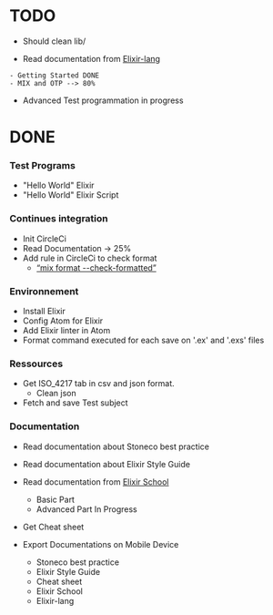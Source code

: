 # TODO

- Should clean lib/

- Read documentation from [Elixir-lang](https://elixir-lang.org/)
<!-- This documentation is much better !! -->
	- Getting Started DONE
	- MIX and OTP --> 80%

- Advanced Test programmation in progress

# DONE

### Test Programs
- "Hello World" Elixir
- "Hello World" Elixir Script

### Continues integration
- Init CircleCi
- Read Documentation -> 25%
- Add rule in CircleCi to check format
	- [“mix format --check-formatted”](https://hexdocs.pm/mix/Mix.Tasks.Format.html)

### Environnement
- Install Elixir
- Config Atom for Elixir
- Add Elixir linter in Atom
- Format command executed for each save on '.ex' and '.exs' files

### Ressources
- Get ISO_4217 tab in csv and json format.
	- Clean json
- Fetch and save Test subject

### Documentation
- Read documentation about Stoneco best practice
- Read documentation about Elixir Style Guide
- Read documentation from [Elixir School](https://elixirschool.com/en/)
	- Basic Part
	- Advanced Part In Progress

- Get Cheat sheet
- Export Documentations on Mobile Device
	- Stoneco best practice
	- Elixir Style Guide
	- Cheat sheet
	- Elixir School
	- Elixir-lang
